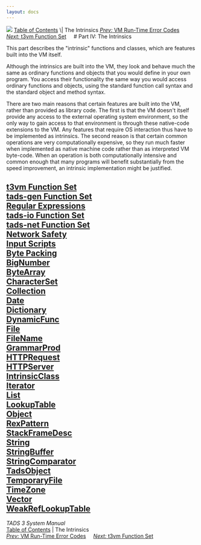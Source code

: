 ```yaml
---
layout: docs
---
```



<img src="topbar.jpg" data-border="0" />
<a href="toc.html" class="nav">Table of Contents</a> \| The Intrinsics  
<span class="navnp"><a href="errmsg.html" class="nav"><em>Prev:</em> VM Run-Time Error
Codes</a>    
<a href="t3vm.html" class="nav"><em>Next:</em> t3vm Function Set</a>    
</span>
# Part IV: The Intrinsics

This part describes the "intrinsic" functions and classes, which are
features built into the VM itself.

Although the intrinsics are built into the VM, they look and behave much
the same as ordinary functions and objects that you would define in your
own program. You access their functionality the same way you would
access ordinary functions and objects, using the standard function call
syntax and the standard object and method syntax.

There are two main reasons that certain features are built into the VM,
rather than provided as library code. The first is that the VM doesn't
itself provide any access to the external operating system environment,
so the only way to gain access to that environment is through these
native-code extensions to the VM. Any features that require OS
interaction thus have to be implemented as intrinsics. The second reason
is that certain common operations are very computationally expensive, so
they run much faster when implemented as native machine code rather than
as interpreted VM byte-code. When an operation is both computationally
intensive and common enough that many programs will benefit
substantially from the speed improvement, an intrinsic implementation
might be justified.



[t3vm Function Set](t3vm.html)  
[tads-gen Function Set](tadsgen.html)  
[Regular Expressions](regex.html)  
[tads-io Function Set](tadsio.html)  
[tads-net Function Set](tadsnet.html)  
[Network Safety](netsec.html)  
[Input Scripts](scripts.html)  
[Byte Packing](pack.html)  
[BigNumber](bignum.html)  
[ByteArray](bytearr.html)  
[CharacterSet](charset.html)  
[Collection](collect.html)  
[Date](date.html)  
[Dictionary](dict.html)  
[DynamicFunc](dynfunc.html)  
[File](file.html)  
[FileName](filename.html)  
[GrammarProd](gramprod.html)  
[HTTPRequest](httpreq.html)  
[HTTPServer](httpsrv.html)  
[IntrinsicClass](icic.html)  
[Iterator](iter.html)  
[List](list.html)  
[LookupTable](lookup.html)  
[Object](objic.html)  
[RexPattern](rexpat.html)  
[StackFrameDesc](framedesc.html)  
[String](string.html)  
[StringBuffer](strbuf.html)  
[StringComparator](strcomp.html)  
[TadsObject](tadsobj.html)  
[TemporaryFile](tempfile.html)  
[TimeZone](timezone.html)  
[Vector](vector.html)  
[WeakRefLookupTable](wlookup.html)  
------------------------------------------------------------------------



*TADS 3 System Manual*  
<a href="toc.html" class="nav">Table of Contents</a> \| The Intrinsics  
<span class="navnp"><a href="errmsg.html" class="nav"><em>Prev:</em> VM Run-Time Error
Codes</a>    
<a href="t3vm.html" class="nav"><em>Next:</em> t3vm Function Set</a>    
</span>


